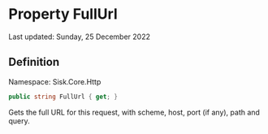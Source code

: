 # Property FullUrl
Last updated: Sunday, 25 December 2022

## Definition
Namespace: Sisk.Core.Http

```csharp
public string FullUrl { get; }
```

Gets the full URL for this request, with scheme, host, port (if any), path and query.

